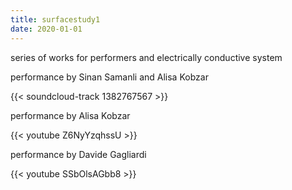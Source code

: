 ```yaml
---
title: surfacestudy1
date: 2020-01-01
---
```

series of works for performers and electrically conductive system

performance by Sinan Samanli and Alisa Kobzar 

{{< soundcloud-track 1382767567 >}}


performance by Alisa Kobzar

{{< youtube Z6NyYzqhssU >}}


performance by Davide Gagliardi

{{< youtube SSbOlsAGbb8 >}}